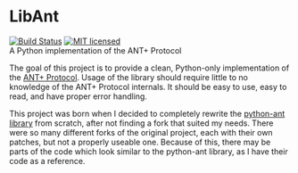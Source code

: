 # LibAnt
[![Build Status](https://travis-ci.org/half2me/libant.svg?branch=master)](https://travis-ci.org/half2me/libant)
[![MIT licensed](https://img.shields.io/badge/license-MIT-blue.svg)](https://raw.githubusercontent.com/half2me/libant/master/LICENSE)  
A Python implementation of the ANT+ Protocol  

The goal of this project is to provide a clean, Python-only implementation of the [ANT+ Protocol](https://www.thisisant.com). Usage of the library should require little to no knowledge of the ANT+ Protocol internals. It should be easy to use, easy to read, and have proper error handling.

This project was born when I decided to completely rewrite the [python-ant library](https://github.com/mvillalba/python-ant) from scratch, after not finding a fork that suited my needs. There were so many different forks of the original project, each with their own patches, but not a properly useable one. Because of this, there may be parts of the code which look similar to the python-ant library, as I have their code as a reference.
